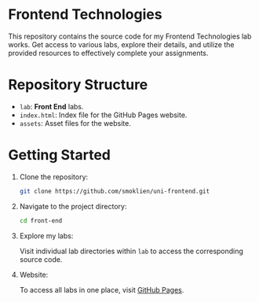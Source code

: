 # Frontend Technologies

This repository contains the source code for my Frontend Technologies lab works. Get access to various labs, explore their details, and utilize the provided resources to effectively complete your assignments.

# Repository Structure

- `lab`: **Front End** labs.
- `index.html`: Index file for the GitHub Pages website.
- `assets`: Asset files for the website.

# Getting Started

1. Clone the repository:

   ```bash
   git clone https://github.com/smoklien/uni-frontend.git
   ```

2. Navigate to the project directory:

    ```bash
    cd front-end
    ```
    
3. Explore my labs:

   Visit individual lab directories within `lab` to access the corresponding source code.

4. Website:
  
   To access all labs in one place, visit [GitHub Pages](https://smoklien.github.io/uni-frontend/).
